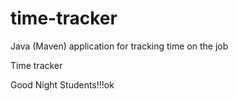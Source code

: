 # time-tracker
Java (Maven) application for tracking time on the job

Time tracker

Good Night Students!!!ok
